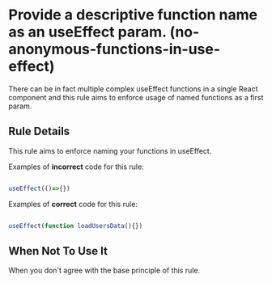# Provide a descriptive function name as an useEffect param. (no-anonymous-functions-in-use-effect)

There can be in fact multiple complex useEffect functions in a single React component and this rule aims to enforce usage of named functions as a first param.

## Rule Details

This rule aims to enforce naming your functions in useEffect.

Examples of **incorrect** code for this rule:

```js

useEffect(()=>{})

```

Examples of **correct** code for this rule:

```js

useEffect(function loadUsersData(){})

```

## When Not To Use It

When you don't agree with the base principle of this rule.